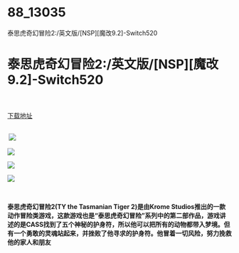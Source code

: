 # 88_13035
泰思虎奇幻冒险2:/英文版/[NSP][魔改9.2]-Switch520
# 泰思虎奇幻冒险2:/英文版/[NSP][魔改9.2]-Switch520
 <br/></br>
[下载地址](https://www.switch520.cc/article/13035 "下载地址")
<br/></br>

<p><strong>&nbsp;<img src="https://www.switch520.cc/muke_img/upload_art_editor_20210429-1_a6c32990e50d118ab2038ddd1112a592.jpg"> </strong></p>
<p><strong><img src="https://www.switch520.cc/muke_img/upload_art_editor_20210429-1_2050827f112f7a8435a11e0d60801fd7.jpg"></strong></p>
<p><strong><img src="https://www.switch520.cc/muke_img/upload_art_editor_20210429-1_536ee56eb1c7b6bcd8133842dcf8ffbd.jpg"></strong></p>
<p><strong><img src="https://www.switch520.cc/muke_img/upload_art_editor_20210429-1_639660c49154f81599210d55d61c1952.jpg"></strong></p>
<p><strong>&nbsp;</strong></p>
<p><strong>泰思虎奇幻冒险2(TY the Tasmanian Tiger 2)是由Krome Studios推出的一款动作冒险类游戏，这款游戏也是“泰思虎奇幻冒险”系列中的第二部作品，游戏讲述的是CASS找到了五个神秘的护身符，所以他可以把所有的动物都带入梦境。但有一个勇敢的灵魂站起来，并挫败了他寻求的护身符。他冒着一切风险，努力挽救他的家人和朋友</strong></p>
<p>&nbsp;</p>
